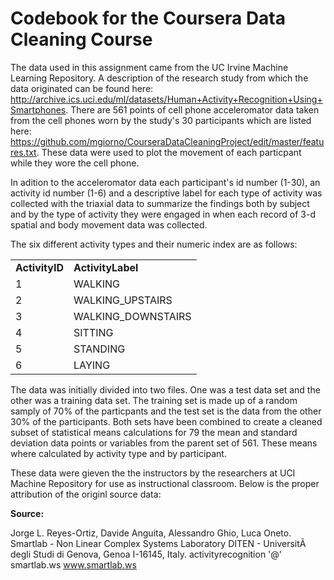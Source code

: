 <h1>Codebook for the Coursera Data Cleaning Course</h1>

The data used in this assignment came from the UC Irvine Machine Learning Repository. A description of the research study from which the data originated can be found here: http://archive.ics.uci.edu/ml/datasets/Human+Activity+Recognition+Using+Smartphones. There are 561 points of cell phone acceleromator data taken from the cell phones worn by the study's 30 participants which are listed here: https://github.com/mgiorno/CourseraDataCleaningProject/edit/master/features.txt. These data were used to plot the movement of each particpant while they wore the cell phone.

In adition to the acceleromator data each participant's id number (1-30), an activity id number (1-6) and a descriptive label for each type of activity was collected with the triaxial data to summarize the findings both by subject and by the type of activity they were engaged in when each record of 3-d spatial and body movement data was collected.

The six different activity types and their numeric index are as follows:

<table>
<tr><td><b>ActivityID</b></td><td><b>ActivityLabel</b></td></tr>
<tr><td>1</td><td>WALKING</td></tr>
<tr><td>2</td><td>WALKING_UPSTAIRS</td></tr>
<tr><td>3</td><td>WALKING_DOWNSTAIRS</td></tr>
<tr><td>4</td><td>SITTING</td></tr>
<tr><td>5</td><td>STANDING</td></tr>
<tr><td>6</td><td>LAYING</td></tr>
</table>

The data was initially divided into two files. One was a test data set and the other was a training data set. The training set is made up of a random samply of 70% of the particpants and the test set is the data from the other 30% of the participants. Both sets have been combined to create a cleaned subset of statistical means calculations for 79 the mean and standard deviation data points or variables from the parent set of 561. These means where calculated by activity type and by participant.


These data were gieven the the instructors by the researchers at UCI Machine Repository for use as instructional classroom. Below is the proper attribution of the originl source data:


<b>Source:</b>

Jorge L. Reyes-Ortiz, Davide Anguita, Alessandro Ghio, Luca Oneto.
Smartlab - Non Linear Complex Systems Laboratory
DITEN - UniversitÃ  degli Studi di Genova, Genoa I-16145, Italy.
activityrecognition '@' smartlab.ws
www.smartlab.ws
